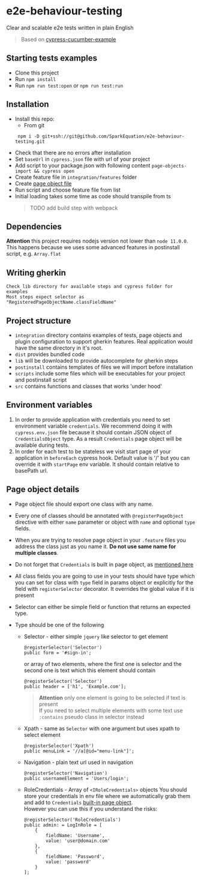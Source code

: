 # e2e-behaviour-testing
Clear and scalable e2e tests written in plain English
> Based on [cypress-cucumber-example](https://github.com/TheBrainFamily/cypress-cucumber-example)

## Starting tests examples
* Clone this project
* Run `npm install`
* Run `npm run test:open` or `npm run test:run`

## Installation
* Install this repo:
    * From git
    ```
     npm i -D git+ssh://git@github.com/SparkEquation/e2e-behaviour-testing.git
    ```
* Check that there are no errors after installation
* Set `baseUrl` in `cypress.json` file with url of your project
* Add script to your package.json with following content
`page-objects-import && cypress open` 
* Create feature file in `integration/features` folder
* Create [page object file](#page-object-details)
* Run script and choose feature file from list
* Initial loading takes some time as code should transpile from ts
    > TODO add build step with webpack 

## Dependencies 
**Attention** this project requires nodejs version not lower than
`node 11.0.0`.    
This happens because we uses some advanced features
in postinstall script, e.g. `Array.flat`      


## Writing gherkin
    Check lib directory for available steps and cypress folder for examples
    Most steps expect selector as "RegisteredPageObjectName.classFieldName"

## Project structure
* `integration` directory contains examples of tests, page objects
and plugin configuration to support gherkin features. 
Real application would have the same directory in it's root.   
* `dist` provides bundled code
* `lib` will be downloaded to provide autocomplete for gherkin steps
* `postinstall` contains templates of files we will import before installation
* `scripts` include some files which will be executables for your project
and postinstall script
* `src` contains functions and classes that works 'under hood'

## Environment variables
1. In order to provide application with credentials
you need to set environment variable `credentials`. We recommend doing it with
`cypress.env.json` file because it should contain JSON object of `CredentialsObject` type.
As a result `Credentials` page object will be available during tests.
 1. In order for each test to be stateless we visit start page of your application 
 in `beforeEach` cypress hook. Default value is '/' but you can override it with
 `startPage` env variable. It should contain relative to basePath url. 

## Page object details
* Page object file should export one class with any name.

* Every one of classes should be annotated with `@registerPageObject` directive with
either `name` parameter or object with `name` and optional `type` fields.

* When you are trying to resolve page object in your `.feature` files
you address the class just as you name it.
**Do not use same name for multiple classes**.
* Do not forget that `Credentials` is built in page object,
as [mentioned here](#environment-variables)  

* All class fields you are going to use in your tests should have type
which you can set for class with `type` field in params object or explicitly for
the field with `registerSelector` decorator. 
It overrides the global value if it is present 

* Selector can either be simple field or function that returns an expected type.

* Type should be one of the following
  * Selector - either simple `jquery` like selector to get element
    ```
    @registerSelector('Selector')
    public form = '#sign-in';
    ```
    or array of two elements, where the first one is selector
    and the second one is text which this element should contain
    ```
    @registerSelector('Selector')
    public header = ['h1', 'Example.com'];
    ```
    > **Attention** only one element is going to be selected if text is present   
        If you need to select multiple elements with some text use
        `:contains` pseudo class in selector instead
  * Xpath - same as `Selector` with one argument but uses xpath to select element 
      ```
      @registerSelector('Xpath')
      public menuLink = '//a[@id="menu-link"]';
      ```
  * Navigation - plain text url used in navigation
    ```
    @registerSelector('Navigation')
    public usernameElement = 'Users/login';
    ```
  * RoleCredentials - Array of `<IRoleCredentials>` objects
    You should store your credentials in env file where we automatically
    grab them and add to `Credentials` [built-in page object](#environment-variables).  
    However you can use this if you understand the risks:
    ```
    @registerSelector('RoleCredentials')
    public admin: = LogInRole = [
        {
            fieldName: 'Username',
            value: 'user@domain.com'
        },
        {
            fieldName: 'Password',
            value: 'password'
        }
    ];
    ```

 

